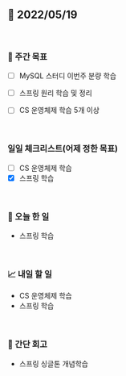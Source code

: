 ## 📅 2022/05/19

<br/>

### 🏹 주간 목표

- [ ] MySQL 스터디 이번주 분량 학습
- [ ] 스프링 원리 학습 및 정리
- [ ] CS 운영체제 학습 5개 이상


<br/>

### 일일 체크리스트(어제 정한 목표)

- [ ] CS 운영체제 학습
- [x] 스프링 학습

<br/>

### 💯 오늘 한 일

- 스프링 학습

<br/>

### 📈 내일 할 일

- CS 운영체제 학습
- 스프링 학습

<br/>

### 🧐 간단 회고

- 스프링 싱글톤 개념학습
